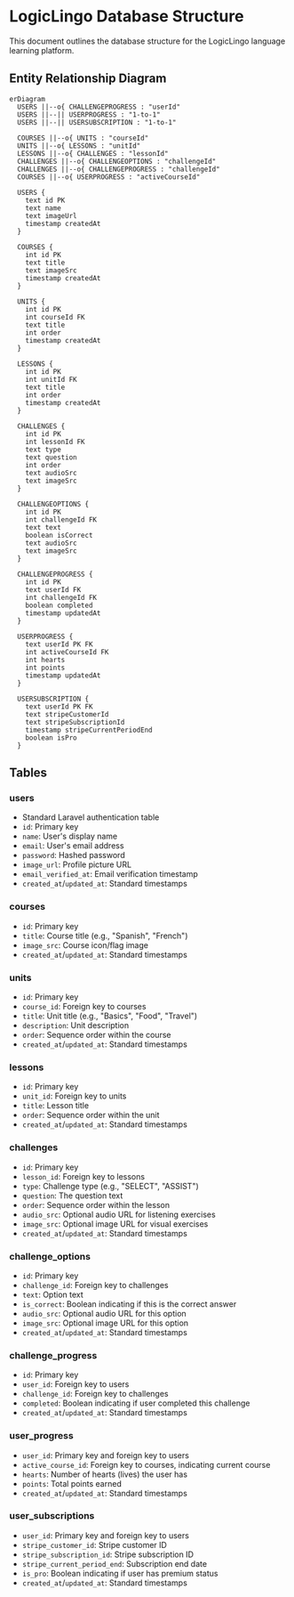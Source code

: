# LogicLingo Database Structure

This document outlines the database structure for the LogicLingo language learning platform.

## Entity Relationship Diagram

```
erDiagram
  USERS ||--o{ CHALLENGEPROGRESS : "userId"
  USERS ||--|| USERPROGRESS : "1-to-1"
  USERS ||--|| USERSUBSCRIPTION : "1-to-1"

  COURSES ||--o{ UNITS : "courseId"
  UNITS ||--o{ LESSONS : "unitId"
  LESSONS ||--o{ CHALLENGES : "lessonId"
  CHALLENGES ||--o{ CHALLENGEOPTIONS : "challengeId"
  CHALLENGES ||--o{ CHALLENGEPROGRESS : "challengeId"
  COURSES ||--o{ USERPROGRESS : "activeCourseId"

  USERS {
    text id PK
    text name
    text imageUrl
    timestamp createdAt
  }

  COURSES {
    int id PK
    text title
    text imageSrc
    timestamp createdAt
  }

  UNITS {
    int id PK
    int courseId FK
    text title
    int order
    timestamp createdAt
  }

  LESSONS {
    int id PK
    int unitId FK
    text title
    int order
    timestamp createdAt
  }

  CHALLENGES {
    int id PK
    int lessonId FK
    text type
    text question
    int order
    text audioSrc
    text imageSrc
  }

  CHALLENGEOPTIONS {
    int id PK
    int challengeId FK
    text text
    boolean isCorrect
    text audioSrc
    text imageSrc
  }

  CHALLENGEPROGRESS {
    int id PK
    text userId FK
    int challengeId FK
    boolean completed
    timestamp updatedAt
  }

  USERPROGRESS {
    text userId PK FK
    int activeCourseId FK
    int hearts
    int points
    timestamp updatedAt
  }

  USERSUBSCRIPTION {
    text userId PK FK
    text stripeCustomerId
    text stripeSubscriptionId
    timestamp stripeCurrentPeriodEnd
    boolean isPro
  }
```

## Tables

### users

-   Standard Laravel authentication table
-   `id`: Primary key
-   `name`: User's display name
-   `email`: User's email address
-   `password`: Hashed password
-   `image_url`: Profile picture URL
-   `email_verified_at`: Email verification timestamp
-   `created_at`/`updated_at`: Standard timestamps

### courses

-   `id`: Primary key
-   `title`: Course title (e.g., "Spanish", "French")
-   `image_src`: Course icon/flag image
-   `created_at`/`updated_at`: Standard timestamps

### units

-   `id`: Primary key
-   `course_id`: Foreign key to courses
-   `title`: Unit title (e.g., "Basics", "Food", "Travel")
-   `description`: Unit description
-   `order`: Sequence order within the course
-   `created_at`/`updated_at`: Standard timestamps

### lessons

-   `id`: Primary key
-   `unit_id`: Foreign key to units
-   `title`: Lesson title
-   `order`: Sequence order within the unit
-   `created_at`/`updated_at`: Standard timestamps

### challenges

-   `id`: Primary key
-   `lesson_id`: Foreign key to lessons
-   `type`: Challenge type (e.g., "SELECT", "ASSIST")
-   `question`: The question text
-   `order`: Sequence order within the lesson
-   `audio_src`: Optional audio URL for listening exercises
-   `image_src`: Optional image URL for visual exercises
-   `created_at`/`updated_at`: Standard timestamps

### challenge_options

-   `id`: Primary key
-   `challenge_id`: Foreign key to challenges
-   `text`: Option text
-   `is_correct`: Boolean indicating if this is the correct answer
-   `audio_src`: Optional audio URL for this option
-   `image_src`: Optional image URL for this option
-   `created_at`/`updated_at`: Standard timestamps

### challenge_progress

-   `id`: Primary key
-   `user_id`: Foreign key to users
-   `challenge_id`: Foreign key to challenges
-   `completed`: Boolean indicating if user completed this challenge
-   `created_at`/`updated_at`: Standard timestamps

### user_progress

-   `user_id`: Primary key and foreign key to users
-   `active_course_id`: Foreign key to courses, indicating current course
-   `hearts`: Number of hearts (lives) the user has
-   `points`: Total points earned
-   `created_at`/`updated_at`: Standard timestamps

### user_subscriptions

-   `user_id`: Primary key and foreign key to users
-   `stripe_customer_id`: Stripe customer ID
-   `stripe_subscription_id`: Stripe subscription ID
-   `stripe_current_period_end`: Subscription end date
-   `is_pro`: Boolean indicating if user has premium status
-   `created_at`/`updated_at`: Standard timestamps
